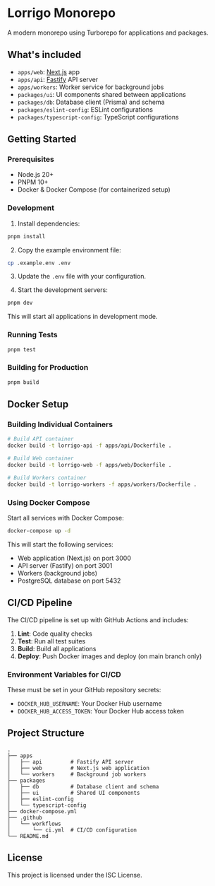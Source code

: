 # Lorrigo Monorepo

A modern monorepo using Turborepo for applications and packages.

## What's included

- `apps/web`: [Next.js](https://nextjs.org/) app
- `apps/api`: [Fastify](https://fastify.io/) API server
- `apps/workers`: Worker service for background jobs
- `packages/ui`: UI components shared between applications
- `packages/db`: Database client (Prisma) and schema
- `packages/eslint-config`: ESLint configurations
- `packages/typescript-config`: TypeScript configurations

## Getting Started

### Prerequisites

- Node.js 20+
- PNPM 10+
- Docker & Docker Compose (for containerized setup)

### Development

1. Install dependencies:

```bash
pnpm install
```

2. Copy the example environment file:

```bash
cp .example.env .env
```

3. Update the `.env` file with your configuration.

4. Start the development servers:

```bash
pnpm dev
```

This will start all applications in development mode.

### Running Tests

```bash
pnpm test
```

### Building for Production

```bash
pnpm build
```

## Docker Setup

### Building Individual Containers

```bash
# Build API container
docker build -t lorrigo-api -f apps/api/Dockerfile .

# Build Web container
docker build -t lorrigo-web -f apps/web/Dockerfile .

# Build Workers container
docker build -t lorrigo-workers -f apps/workers/Dockerfile .
```

### Using Docker Compose

Start all services with Docker Compose:

```bash
docker-compose up -d
```

This will start the following services:

- Web application (Next.js) on port 3000
- API server (Fastify) on port 3001
- Workers (background jobs)
- PostgreSQL database on port 5432

## CI/CD Pipeline

The CI/CD pipeline is set up with GitHub Actions and includes:

1. **Lint**: Code quality checks
2. **Test**: Run all test suites
3. **Build**: Build all applications
4. **Deploy**: Push Docker images and deploy (on main branch only)

### Environment Variables for CI/CD

These must be set in your GitHub repository secrets:

- `DOCKER_HUB_USERNAME`: Your Docker Hub username
- `DOCKER_HUB_ACCESS_TOKEN`: Your Docker Hub access token

## Project Structure

```
.
├── apps
│   ├── api         # Fastify API server
│   ├── web         # Next.js web application
│   └── workers     # Background job workers
├── packages
│   ├── db          # Database client and schema
│   ├── ui          # Shared UI components
│   ├── eslint-config
│   └── typescript-config
├── docker-compose.yml
├── .github
│   └── workflows
│       └── ci.yml  # CI/CD configuration
└── README.md
```

## License

This project is licensed under the ISC License.
